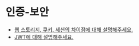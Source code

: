 # 인증-보안

- [웹 스토리지, 쿠키, 세션의 차이점에 대해 설명해주세요.](https://github.com/4F4-Association/cheer4-study-1st/blob/main/Resources/%EC%9D%B8%EC%A6%9D-%EB%B3%B4%EC%95%88/Web_Cookie_Session.md)
- [JWT에 대해 설명해주세요.](https://github.com/4F4-Association/cheer4-study-1st/blob/main/Resources/%EC%9D%B8%EC%A6%9D-%EB%B3%B4%EC%95%88/JWT.md)
